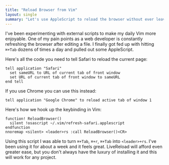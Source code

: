 ```yaml
---
title: "Reload Browser from Vim"
layout: single
summary: "Let's use AppleScript to reload the browser without ever leaving Vim."
---
```


I've been experimenting with external scripts to make my daily Vim more enjoyable. One of my pain points as a web developer is constantly refreshing the browser after editing a file. I finally got fed up with hitting `⌘+Tab` dozens of times a day and pulled out some AppleScript.

Here's all the code you need to tell Safari to reload the current page:

```applescript
tell application "Safari"
  set sameURL to URL of current tab of front window
  set URL of current tab of front window to sameURL
end tell
```

If you use Chrome you can use this instead:

```applescript
tell application "Google Chrome" to reload active tab of window 1
```

Here's how we hook up the keybinding in Vim:

```vimscript
function! ReloadBrowser()
  silent !osascript ~/.vim/refresh-safari.applescript
endfunction
nnoremap <silent> <leader>rs :call ReloadBrowser()<CR>
```

Using this script I was able to turn `⌘+Tab`, `⌘+r`, `⌘+Tab` into `<leader>+rs`. I've been using it for about a week and it feels great. LiveReload will afford even greater ease, but you don't always have the luxury of installing it and this will work for any project.